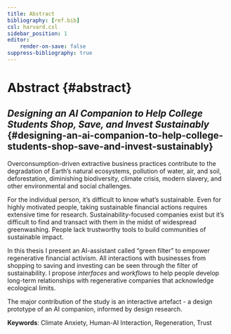 ```yaml
---
title: Abstract
bibliography: [ref.bib]
csl: harvard.csl
sidebar_position: 1
editor:
    render-on-save: false
suppress-bibliography: true
---
```


# Abstract {#abstract}

## *Designing an AI Companion to Help College Students Shop, Save, and Invest Sustainably* {#designing-an-ai-companion-to-help-college-students-shop-save-and-invest-sustainably}

Overconsumption-driven extractive business practices contribute to the degradation of Earth’s natural ecosystems, pollution of water, air, and soil, deforestation, diminishing biodiversity, climate crisis, modern slavery, and other environmental and social challenges.

For the individual person, it’s difficult to know what’s sustainable. Even for highly motivated people, taking sustainable financial actions requires extensive time for research. Sustainability-focused companies exist but it’s difficult to find and transact with them in the midst of widespread greenwashing. People lack trustworthy tools to build communities of sustainable impact.

In this thesis I present an AI-assistant called “green filter” to empower regenerative financial activism. All interactions with businesses from shopping to saving and investing can be seen through the filter of sustainability. I propose *interfaces* and *workflows* to help people develop long-term relationships with regenerative companies that acknowledge ecological limits.

The major contribution of the study is an interactive artefact - a design prototype of an AI companion, informed by design research.

**Keywords**: Climate Anxiety, Human-AI Interaction, Regeneration, Trust
